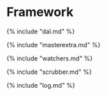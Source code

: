 # Framework


{% include "dal.md" %}

{% include "masterextra.md" %}

{% include "watchers.md" %}

{% include "scrubber.md" %}

{% include "log.md" %}

